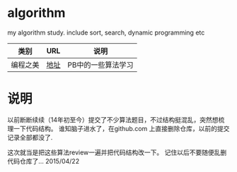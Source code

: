 # algorithm
my algorithm study. include sort, search, dynamic programming etc

|类别|URL |说明|
|----|----|---|
|编程之美|[地址][1]|PB中的一些算法学习|



# 说明
以前断断续续（14年初至今）提交了不少算法题目，不过结构挺混乱，突然想梳理一下代码结构。
谁知脑子进水了，在github.com 上直接删除仓库，以前的提交记录全部都没了.

这次就当是把这些算法review一遍并把代码结构改一下。 记住以后不要随便乱删代码仓库了...
2015/04/22


[1]: https://github.com/jinfenglee/algorithm/tree/master/algorithm/src/com/jinfenglee/programmingbeauty

